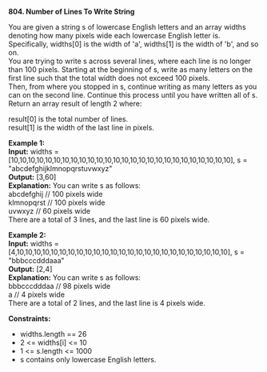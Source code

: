 **804. Number of Lines To Write String**  

You are given a string s of lowercase English letters and an array widths denoting how many pixels wide each lowercase English letter is.   
Specifically, widths[0] is the width of 'a', widths[1] is the width of 'b', and so on.  
You are trying to write s across several lines, where each line is no longer than 100 pixels. Starting at the beginning of s, write as many letters on the first line such that the total width does not exceed 100 pixels.   
Then, from where you stopped in s, continue writing as many letters as you can on the second line. Continue this process until you have written all of s.  
Return an array result of length 2 where:  

result[0] is the total number of lines.  
result[1] is the width of the last line in pixels.  

**Example 1:**  
**Input:** widths = [10,10,10,10,10,10,10,10,10,10,10,10,10,10,10,10,10,10,10,10,10,10,10,10,10,10], s = "abcdefghijklmnopqrstuvwxyz"  
**Output:** [3,60]  
**Explanation:** You can write s as follows:  
abcdefghij  // 100 pixels wide   
klmnopqrst  // 100 pixels wide  
uvwxyz      // 60 pixels wide  
There are a total of 3 lines, and the last line is 60 pixels wide.  

**Example 2:**  
**Input:** widths = [4,10,10,10,10,10,10,10,10,10,10,10,10,10,10,10,10,10,10,10,10,10,10,10,10,10], s = "bbbcccdddaaa"  
**Output:** [2,4]  
**Explanation:** You can write s as follows:  
bbbcccdddaa  // 98 pixels wide  
a            // 4 pixels wide  
There are a total of 2 lines, and the last line is 4 pixels wide.  

**Constraints:**   
- widths.length == 26  
- 2 <= widths[i] <= 10   
- 1 <= s.length <= 1000  
- s contains only lowercase English letters.  